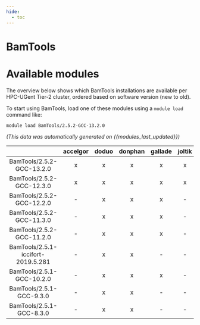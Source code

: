 ```yaml
---
hide:
  - toc
---
```


BamTools
========

# Available modules


The overview below shows which BamTools installations are available per HPC-UGent Tier-2 cluster, ordered based on software version (new to old).

To start using BamTools, load one of these modules using a `module load` command like:

```shell
module load BamTools/2.5.2-GCC-13.2.0
```

*(This data was automatically generated on {{modules_last_updated}})*  

| |accelgor|doduo|donphan|gallade|joltik|shinx|
| :---: | :---: | :---: | :---: | :---: | :---: | :---: |
|BamTools/2.5.2-GCC-13.2.0|x|x|x|x|x|x|
|BamTools/2.5.2-GCC-12.3.0|x|x|x|x|x|x|
|BamTools/2.5.2-GCC-12.2.0|-|x|x|x|-|-|
|BamTools/2.5.2-GCC-11.3.0|-|x|x|x|-|x|
|BamTools/2.5.2-GCC-11.2.0|-|x|x|x|-|-|
|BamTools/2.5.1-iccifort-2019.5.281|-|x|x|-|-|-|
|BamTools/2.5.1-GCC-10.2.0|-|x|x|x|-|-|
|BamTools/2.5.1-GCC-9.3.0|-|x|x|-|-|-|
|BamTools/2.5.1-GCC-8.3.0|-|x|x|-|-|-|
